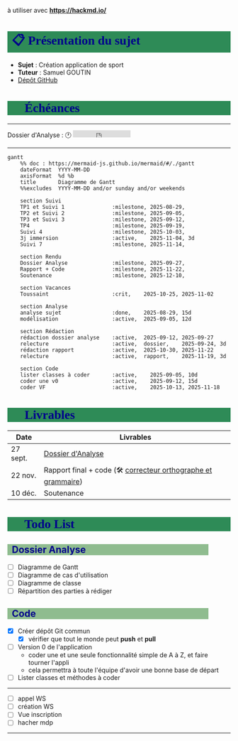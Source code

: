 à utiliser avec **https://hackmd.io/**

# :clipboard:  Présentation du sujet

* **Sujet** : Création application de sport
* **Tuteur** : Samuel GOUTIN
* [Dépôt GitHub](https://github.com/TeodoraHub/Info-2A-Strava)

# :dart: Échéances

---
Dossier d'Analyse :  :clock1: <iframe src="https://free.timeanddate.com/countdown/i83zdl7u/n1264/cf11/cm0/cu2/ct4/cs0/ca0/co0/cr0/ss0/cac009/cpcf00/pcfff/tcfff/fs100/szw256/szh108/iso2025-11-22T20:00:00" allowtransparency="true" frameborder="0" width="130" height="16"></iframe>

---

```mermaid
gantt
    %% doc : https://mermaid-js.github.io/mermaid/#/./gantt
    dateFormat  YYYY-MM-DD
    axisFormat  %d %b
    title       Diagramme de Gantt
    %%excludes  YYYY-MM-DD and/or sunday and/or weekends 
     
    section Suivi
    TP1 et Suivi 1               :milestone, 2025-08-29,
    TP2 et Suivi 2               :milestone, 2025-09-05,
    TP3 et Suivi 3               :milestone, 2025-09-12,
    TP4                          :milestone, 2025-09-19,
    Suivi 4                      :milestone, 2025-10-03,
    3j immersion                 :active,    2025-11-04, 3d
    Suivi 7                      :milestone, 2025-11-14,
    
    section Rendu
    Dossier Analyse              :milestone, 2025-09-27,
    Rapport + Code               :milestone, 2025-11-22,
    Soutenance                   :milestone, 2025-12-10,
    
    section Vacances
    Toussaint                    :crit,    2025-10-25, 2025-11-02
    
    section Analyse
    analyse sujet                :done,    2025-08-29, 15d
    modélisation                 :active,  2025-09-05, 12d
    
    section Rédaction
    rédaction dossier analyse    :active,  2025-09-12, 2025-09-27
    relecture                    :active,  dossier,    2025-09-24, 3d
    rédaction rapport            :active,  2025-10-30, 2025-11-22
    relecture                    :active,  rapport,    2025-11-19, 3d
    
    section Code
    lister classes à coder       :active,    2025-09-05, 10d
    coder une v0                 :active,    2025-09-12, 15d
    coder VF                     :active,    2025-10-13, 2025-11-18

```

# :calendar: Livrables

| Date     | Livrables                                                    |
| -------- | ------------------------------------------------------------ |
| 27 sept. | [Dossier d'Analyse](https://www.overleaf.com/)               |
| 22 nov.  | Rapport final + code (:hammer_and_wrench:  [correcteur orthographe et grammaire](https://www.scribens.fr/))|
| 10 déc.  | Soutenance                                                   |

# :construction: Todo List

## Dossier Analyse

* [ ] Diagramme de Gantt
* [ ] Diagramme de cas d'utilisation
* [ ] Diagramme de classe
* [ ] Répartition des parties à rédiger

## Code

* [x] Créer dépôt Git commun
  * [x] vérifier que tout le monde peut **push** et **pull**
* [ ] Version 0 de l'application
  * coder une et une seule fonctionnalité simple de A à Z, et faire tourner l'appli
  * cela permettra à toute l'équipe d'avoir une bonne base de départ
* [ ] Lister classes et méthodes à coder

---

* [ ] appel WS
* [ ] création WS
* [ ] Vue inscription
* [ ] hacher mdp

---

<style>h1 {
    color: darkblue;
    font-family: "Calibri";
    font-weight: bold;
    background-color: seagreen;
    padding-left: 10px;
}

h2 {
    color: darkblue;
    background-color: darkseagreen;
    margin-right: 10%;
    padding-left: 10px;
}

h3 {
    color: darkblue;
    background-color: lightseagreen;
    margin-right: 20%;
    padding-left: 10px;
}

h4 {
    color: darkblue;
    background-color: aquamarine;
    margin-right: 30%;
    padding-left: 10px;
}

</style>
